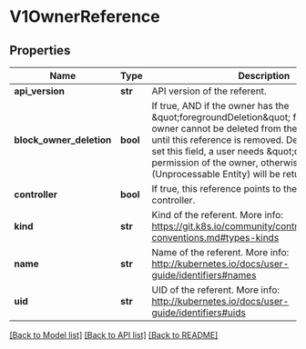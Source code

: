 # V1OwnerReference

## Properties
Name | Type | Description | Notes
------------ | ------------- | ------------- | -------------
**api_version** | **str** | API version of the referent. |
**block_owner_deletion** | **bool** | If true, AND if the owner has the \&quot;foregroundDeletion\&quot; finalizer, then the owner cannot be deleted from the key-value store until this reference is removed. Defaults to false. To set this field, a user needs \&quot;delete\&quot; permission of the owner, otherwise 422 (Unprocessable Entity) will be returned. | [optional]
**controller** | **bool** | If true, this reference points to the managing controller. | [optional]
**kind** | **str** | Kind of the referent. More info: https://git.k8s.io/community/contributors/devel/api-conventions.md#types-kinds |
**name** | **str** | Name of the referent. More info: http://kubernetes.io/docs/user-guide/identifiers#names |
**uid** | **str** | UID of the referent. More info: http://kubernetes.io/docs/user-guide/identifiers#uids |

[[Back to Model list]](../README.md#documentation-for-models) [[Back to API list]](../README.md#documentation-for-api-endpoints) [[Back to README]](../README.md)


